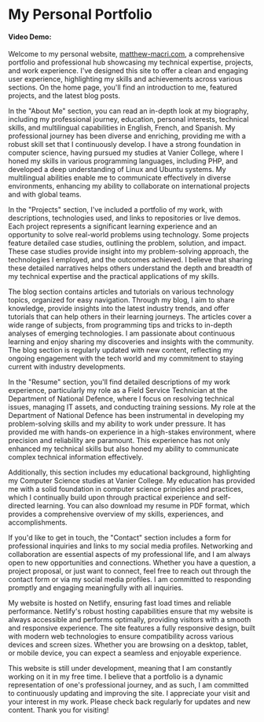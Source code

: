 # My Personal Portfolio

#### Video Demo: <URL HERE>

Welcome to my personal website, [matthew-macri.com](https://matthew-macri.com/), a comprehensive portfolio and professional hub showcasing my technical expertise, projects, and work experience. I've designed this site to offer a clean and engaging user experience, highlighting my skills and achievements across various sections. On the home page, you'll find an introduction to me, featured projects, and the latest blog posts.

In the "About Me" section, you can read an in-depth look at my biography, including my professional journey, education, personal interests, technical skills, and multilingual capabilities in English, French, and Spanish. My professional journey has been diverse and enriching, providing me with a robust skill set that I continuously develop. I have a strong foundation in computer science, having pursued my studies at Vanier College, where I honed my skills in various programming languages, including PHP, and developed a deep understanding of Linux and Ubuntu systems. My multilingual abilities enable me to communicate effectively in diverse environments, enhancing my ability to collaborate on international projects and with global teams.

In the "Projects" section, I've included a portfolio of my work, with descriptions, technologies used, and links to repositories or live demos. Each project represents a significant learning experience and an opportunity to solve real-world problems using technology. Some projects feature detailed case studies, outlining the problem, solution, and impact. These case studies provide insight into my problem-solving approach, the technologies I employed, and the outcomes achieved. I believe that sharing these detailed narratives helps others understand the depth and breadth of my technical expertise and the practical applications of my skills.

The blog section contains articles and tutorials on various technology topics, organized for easy navigation. Through my blog, I aim to share knowledge, provide insights into the latest industry trends, and offer tutorials that can help others in their learning journeys. The articles cover a wide range of subjects, from programming tips and tricks to in-depth analyses of emerging technologies. I am passionate about continuous learning and enjoy sharing my discoveries and insights with the community. The blog section is regularly updated with new content, reflecting my ongoing engagement with the tech world and my commitment to staying current with industry developments.

In the "Resume" section, you'll find detailed descriptions of my work experience, particularly my role as a Field Service Technician at the Department of National Defence, where I focus on resolving technical issues, managing IT assets, and conducting training sessions. My role at the Department of National Defence has been instrumental in developing my problem-solving skills and my ability to work under pressure. It has provided me with hands-on experience in a high-stakes environment, where precision and reliability are paramount. This experience has not only enhanced my technical skills but also honed my ability to communicate complex technical information effectively.

Additionally, this section includes my educational background, highlighting my Computer Science studies at Vanier College. My education has provided me with a solid foundation in computer science principles and practices, which I continually build upon through practical experience and self-directed learning. You can also download my resume in PDF format, which provides a comprehensive overview of my skills, experiences, and accomplishments.

If you'd like to get in touch, the "Contact" section includes a form for professional inquiries and links to my social media profiles. Networking and collaboration are essential aspects of my professional life, and I am always open to new opportunities and connections. Whether you have a question, a project proposal, or just want to connect, feel free to reach out through the contact form or via my social media profiles. I am committed to responding promptly and engaging meaningfully with all inquiries.

My website is hosted on Netlify, ensuring fast load times and reliable performance. Netlify's robust hosting capabilities ensure that my website is always accessible and performs optimally, providing visitors with a smooth and responsive experience. The site features a fully responsive design, built with modern web technologies to ensure compatibility across various devices and screen sizes. Whether you are browsing on a desktop, tablet, or mobile device, you can expect a seamless and enjoyable experience.

This website is still under development, meaning that I am constantly working on it in my free time. I believe that a portfolio is a dynamic representation of one's professional journey, and as such, I am committed to continuously updating and improving the site. I appreciate your visit and your interest in my work. Please check back regularly for updates and new content. Thank you for visiting!
